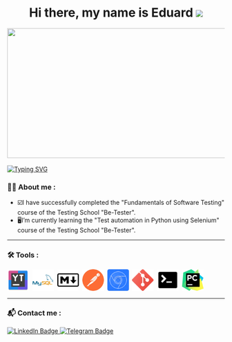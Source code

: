<h1 align="center">Hi there, my name is Eduard 
<img src="https://github.com/blackcater/blackcater/raw/main/images/Hi.gif" height="32"/></h1>
<div align="center">
  <img src="https://media.giphy.com/media/f3iwJFOVOwuy7K6FFw/giphy.gif" width="600" height="300"/>
</div>

[![Typing SVG](https://readme-typing-svg.herokuapp.com?size=25&duration=4000&color=18E7F7&background=FFFFFF00&center=true&width=800&lines=I'm+a+Junior+QA+Engineer)](https://git.io/typing-svg)
### :man_technologist: About me :
+ :ballot_box_with_check:I have successfully completed the "Fundamentals of Software Testing" course of the Testing School "Be-Tester".
+ :desktop_computer:I’m currently learning the "Test automation in Python using Selenium" course of the Testing School "Be-Tester".
---
### :hammer_and_wrench: Tools :
<div>
  <img src="https://raw.githubusercontent.com/Ed-Yunusov/Ed-Yunusov/main/Assets/youtrack_94894.png" title="Youtrack" alt="Youtrack" width="50" height="50"/>&nbsp;
  <img src="https://raw.githubusercontent.com/Ed-Yunusov/Ed-Yunusov/main/Assets/mysql_icon.png" title="MySQL" alt="MySQL" width="50" height="50"/>&nbsp;
  <img src="https://raw.githubusercontent.com/Ed-Yunusov/Ed-Yunusov/main/Assets/md_icon.png" title="Markdown" alt="Markdown" width="50" height="50"/>&nbsp;
  <img src="https://raw.githubusercontent.com/Ed-Yunusov/Ed-Yunusov/main/Assets/postman_icon%2022.35.53.png" title="Postman" alt="Postman" width="50" height="50"/>&nbsp;
  <img src="https://raw.githubusercontent.com/Ed-Yunusov/Ed-Yunusov/main/Assets/DevTools_icon.png" title="DevTools" alt="DevTools" width="50" height="50"/>&nbsp;
  <img src="https://raw.githubusercontent.com/Ed-Yunusov/Ed-Yunusov/main/Assets/git_icon.png" title="Git" alt="Git" width="50" height="50"/>&nbsp;
  <img src="https://raw.githubusercontent.com/Ed-Yunusov/Ed-Yunusov/main/Assets/terminal_icon.png" title="Terminal" alt="Terminal" width="50" height="50"/>&nbsp;
  <img src="https://raw.githubusercontent.com/Ed-Yunusov/Ed-Yunusov/main/Assets/Pycharm.png" title="Pycharm" alt="Pycharm" width="50" height="50"/>&nbsp;
</div>

---
### :mailbox_with_mail: Contact me :
<div id="badges">
  <a href="https://www.linkedin.com/in/eduard-yunusov/">
    <img src="https://img.shields.io/badge/LinkedIn-blue?style=for-the-badge&logo=linkedin&logoColor=white" alt="LinkedIn Badge"/>
  </a>
  <a href="https://t.me/EdwardYunusov">
    <img src="https://img.shields.io/badge/Telegram-white?style=for-the-badge&logo=telegram&logoColor=white" alt="Telegram Badge"/>
  </a>
</div>



<!--
**Ed-Yunusov/Ed-Yunusov** is a ✨ _special_ ✨ repository because its `README.md` (this file) appears on your GitHub profile.



- 🔭 I’m currently working on ...
- 🌱 I’m currently learning ...
- 👯 I’m looking to collaborate on ...
- 🤔 I’m looking for help with ...
- 💬 Ask me about ...
- 📫 How to reach me: ...
- 😄 Pronouns: ...
- ⚡ Fun fact: ...
-->
